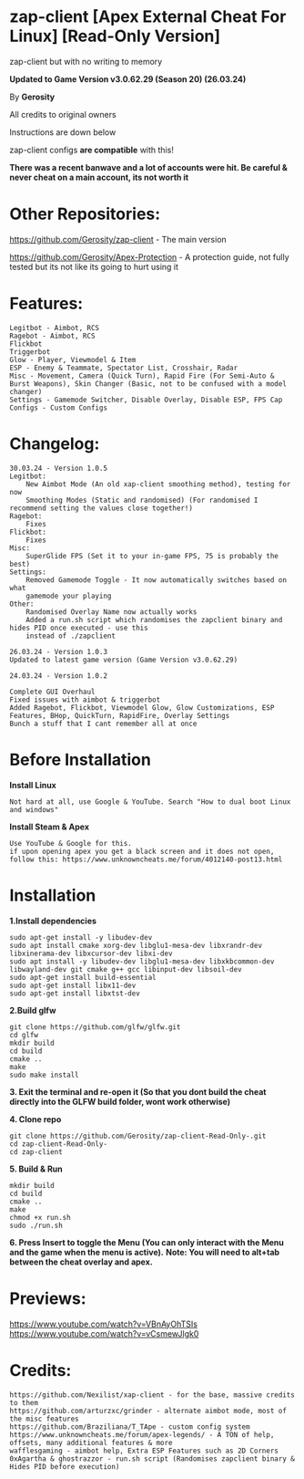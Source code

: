 # zap-client [Apex External Cheat For Linux] [Read-Only Version]
zap-client but with no writing to memory

**Updated to Game Version v3.0.62.29 (Season 20) (26.03.24)**

By **Gerosity**

All credits to original owners

Instructions are down below

zap-client configs **are compatible** with this!

**There was a recent banwave and a lot of accounts were hit. Be careful & never cheat on a main account, its not worth it**

# Other Repositories:
https://github.com/Gerosity/zap-client              - The main version

https://github.com/Gerosity/Apex-Protection         - A protection guide, not fully tested but its not like its going to hurt using it

# Features:
    Legitbot - Aimbot, RCS
    Ragebot - Aimbot, RCS
    Flickbot
    Triggerbot
    Glow - Player, Viewmodel & Item
    ESP - Enemy & Teammate, Spectator List, Crosshair, Radar
    Misc - Movement, Camera (Quick Turn), Rapid Fire (For Semi-Auto & Burst Weapons), Skin Changer (Basic, not to be confused with a model changer)
    Settings - Gamemode Switcher, Disable Overlay, Disable ESP, FPS Cap
    Configs - Custom Configs

# Changelog:
    30.03.24 - Version 1.0.5
    Legitbot:
        New Aimbot Mode (An old xap-client smoothing method), testing for now
        Smoothing Modes (Static and randomised) (For randomised I recommend setting the values close together!)
    Ragebot:
        Fixes
    Flickbot:
        Fixes
    Misc:
        SuperGlide FPS (Set it to your in-game FPS, 75 is probably the best)
    Settings:
        Removed Gamemode Toggle - It now automatically switches based on what 
        gamemode your playing
    Other:
        Randomised Overlay Name now actually works
        Added a run.sh script which randomises the zapclient binary and hides PID once executed - use this 
        instead of ./zapclient

    26.03.24 - Version 1.0.3
    Updated to latest game version (Game Version v3.0.62.29)

    24.03.24 - Version 1.0.2
    
    Complete GUI Overhaul
    Fixed issues with aimbot & triggerbot
    Added Ragebot, Flickbot, Viewmodel Glow, Glow Customizations, ESP Features, BHop, QuickTurn, RapidFire, Overlay Settings
    Bunch a stuff that I cant remember all at once

# Before Installation
**Install Linux**

    Not hard at all, use Google & YouTube. Search "How to dual boot Linux and windows"

**Install Steam & Apex**
  
    Use YouTube & Google for this.
    if upon opening apex you get a black screen and it does not open, follow this: https://www.unknowncheats.me/forum/4012140-post13.html

# Installation
**1.Install dependencies**

    sudo apt-get install -y libudev-dev
    sudo apt install cmake xorg-dev libglu1-mesa-dev libxrandr-dev libxinerama-dev libxcursor-dev libxi-dev
    sudo apt install -y libudev-dev libglu1-mesa-dev libxkbcommon-dev libwayland-dev git cmake g++ gcc libinput-dev libsoil-dev
    sudo apt-get install build-essential
    sudo apt-get install libx11-dev
    sudo apt-get install libxtst-dev

**2.Build glfw**

    git clone https://github.com/glfw/glfw.git
    cd glfw
    mkdir build
    cd build
    cmake ..
    make
    sudo make install

**3. Exit the terminal and re-open it (So that you dont build the cheat directly into the GLFW build folder, wont work otherwise)**

**4. Clone repo**

    git clone https://github.com/Gerosity/zap-client-Read-Only-.git
    cd zap-client-Read-Only-
    cd zap-client

**5. Build & Run**

    mkdir build
    cd build
    cmake ..
    make
    chmod +x run.sh
    sudo ./run.sh

**6. Press Insert to toggle the Menu (You can only interact with the Menu and the game when the menu is active).**
**Note: You will need to alt+tab between the cheat overlay and apex.**

# Previews:
https://www.youtube.com/watch?v=VBnAyOhTSIs
https://www.youtube.com/watch?v=vCsmewJlgk0

# Credits:
    https://github.com/Nexilist/xap-client - for the base, massive credits to them
    https://github.com/arturzxc/grinder - alternate aimbot mode, most of the misc features
    https://github.com/Braziliana/T_TApe - custom config system
    https://www.unknowncheats.me/forum/apex-legends/ - A TON of help, offsets, many additional features & more
    wafflesgaming - aimbot help, Extra ESP Features such as 2D Corners
    0xAgartha & ghostrazzor - run.sh script (Randomises zapclient binary & Hides PID before execution)
